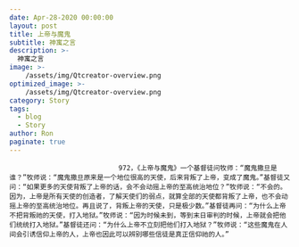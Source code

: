 ```yaml
---
date: Apr-28-2020 00:00:00
layout: post
title: 上帝与魔鬼
subtitle: 神寓之言
description: >-
  神寓之言
image: >-
    /assets/img/Qtcreator-overview.png
optimized_image: >-
    /assets/img/Qtcreator-overview.png
category: Story
tags:
  - blog
  - Story
author: Ron
paginate: true
---
```


							　　972，《上帝与魔鬼》一个基督徒问牧师：“魔鬼撒旦是谁？”牧师说：“魔鬼撒旦原来是一个地位很高的天使，后来背叛了上帝，变成了魔鬼。”基督徒又问：“如果更多的天使背叛了上帝的话，会不会动摇上帝的至高统治地位？”牧师说：“不会的。因为，上帝是所有天使的创造者，了解天使们的弱点，就算全部的天使都背叛了上帝，也不会动摇上帝的至高统治地位。再且说了，背叛上帝的天使，只是极少数。”基督徒再问：“为什么上帝不把背叛祂的天使，打入地狱。”牧师说：“因为时候未到，等到末日审判的时候，上帝就会把他们统统打入地狱。”基督徒还问：“为什么上帝不立刻把他们打入地狱？”牧师说：“这些魔鬼在人间会引诱信仰上帝的人，上帝也因此可以辨别哪些信徒是真正信仰祂的人。”
							
							
						